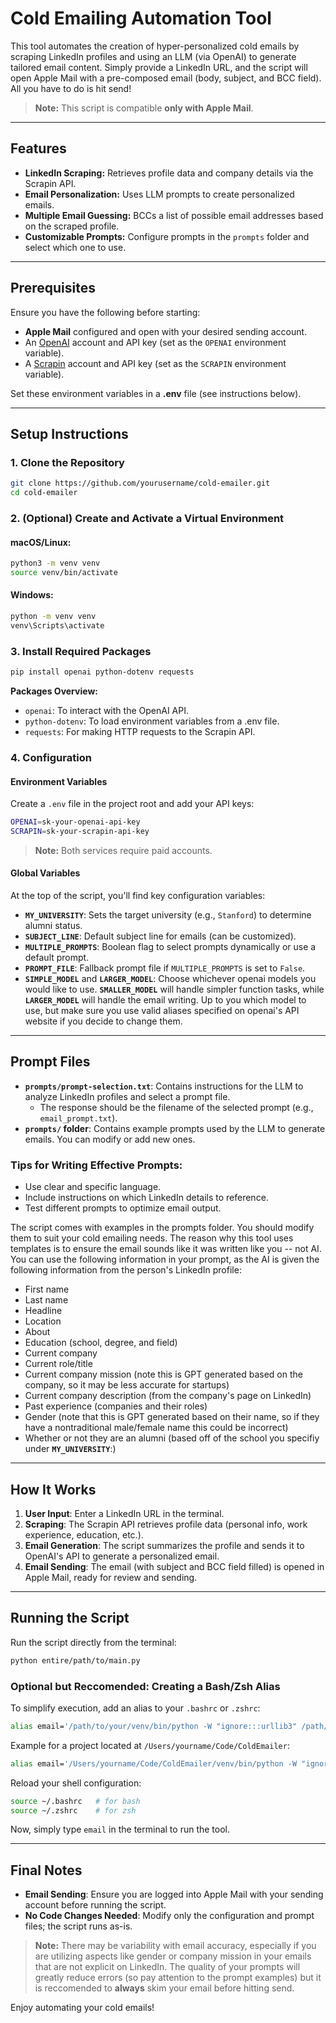 # Cold Emailing Automation Tool

This tool automates the creation of hyper-personalized cold emails by scraping LinkedIn profiles and using an LLM (via OpenAI) to generate tailored email content. Simply provide a LinkedIn URL, and the script will open Apple Mail with a pre-composed email (body, subject, and BCC field). All you have to do is hit send!

> **Note:** This script is compatible **only with Apple Mail**.

---

## Features

- **LinkedIn Scraping:** Retrieves profile data and company details via the Scrapin API.
- **Email Personalization:** Uses LLM prompts to create personalized emails.
- **Multiple Email Guessing:** BCCs a list of possible email addresses based on the scraped profile.
- **Customizable Prompts:** Configure prompts in the `prompts` folder and select which one to use.

---

## Prerequisites

Ensure you have the following before starting:

- **Apple Mail** configured and open with your desired sending account.
- An [OpenAI](https://openai.com) account and API key (set as the `OPENAI` environment variable).
- A [Scrapin](https://scrapin.io) account and API key (set as the `SCRAPIN` environment variable).

Set these environment variables in a **.env** file (see instructions below).

---

## Setup Instructions

### 1. Clone the Repository

```bash
git clone https://github.com/yourusername/cold-emailer.git
cd cold-emailer
```

### 2. (Optional) Create and Activate a Virtual Environment

#### macOS/Linux:
```bash
python3 -m venv venv
source venv/bin/activate
```

#### Windows:
```bash
python -m venv venv
venv\Scripts\activate
```

### 3. Install Required Packages

```bash
pip install openai python-dotenv requests
```

**Packages Overview:**
- `openai`: To interact with the OpenAI API.
- `python-dotenv`: To load environment variables from a .env file.
- `requests`: For making HTTP requests to the Scrapin API.

### 4. Configuration

#### Environment Variables
Create a `.env` file in the project root and add your API keys:

```bash
OPENAI=sk-your-openai-api-key
SCRAPIN=sk-your-scrapin-api-key
```

> **Note:** Both services require paid accounts.

#### Global Variables
At the top of the script, you'll find key configuration variables:
- **`MY_UNIVERSITY`**: Sets the target university (e.g., `Stanford`) to determine alumni status.
- **`SUBJECT_LINE`**: Default subject line for emails (can be customized).
- **`MULTIPLE_PROMPTS`**: Boolean flag to select prompts dynamically or use a default prompt.
- **`PROMPT_FILE`**: Fallback prompt file if `MULTIPLE_PROMPTS` is set to `False`.
- **`SIMPLE_MODEL`** and **`LARGER_MODEL`**: Choose whichever openai models you would like to use. **`SMALLER_MODEL`** will handle simpler function tasks, while **`LARGER_MODEL`** will handle the email writing. Up to you which model to use, but make sure you use valid aliases specified on openai's API website if you decide to change them.

---

## Prompt Files

- **`prompts/prompt-selection.txt`**: Contains instructions for the LLM to analyze LinkedIn profiles and select a prompt file.
  - The response should be the filename of the selected prompt (e.g., `email_prompt.txt`).
- **`prompts/` folder**: Contains example prompts used by the LLM to generate emails. You can modify or add new ones.

### Tips for Writing Effective Prompts:
- Use clear and specific language.
- Include instructions on which LinkedIn details to reference.
- Test different prompts to optimize email output.

The script comes with examples in the prompts folder. You should modify them to suit your cold emailing needs. The reason why this tool uses templates is to ensure the email sounds like it was written like you -- not AI. You can use the following information in your prompt, as the AI is given the following information from the person's LinkedIn profile:

- First name
- Last name
- Headline
- Location
- About
- Education (school, degree, and field)
- Current company
- Current role/title
- Current company mission (note this is GPT generated based on the company, so it may be less accurate for startups)
- Current company description (from the company's page on LinkedIn)
- Past experience (companies and their roles)
- Gender (note that this is GPT generated based on their name, so if they have a nontraditional male/female name this could be incorrect)
- Whether or not they are an alumni (based off of the school you specifiy under **`MY_UNIVERSITY`**:)

---

## How It Works

1. **User Input**: Enter a LinkedIn URL in the terminal.
2. **Scraping**: The Scrapin API retrieves profile data (personal info, work experience, education, etc.).
3. **Email Generation**: The script summarizes the profile and sends it to OpenAI's API to generate a personalized email.
4. **Email Sending**: The email (with subject and BCC field filled) is opened in Apple Mail, ready for review and sending.

---

## Running the Script

Run the script directly from the terminal:

```bash
python entire/path/to/main.py
```

### Optional but Reccomended: Creating a Bash/Zsh Alias

To simplify execution, add an alias to your `.bashrc` or `.zshrc`:

```bash
alias email='/path/to/your/venv/bin/python -W "ignore:::urllib3" /path/to/your/project/main.py'
```

Example for a project located at `/Users/yourname/Code/ColdEmailer`:

```bash
alias email='/Users/yourname/Code/ColdEmailer/venv/bin/python -W "ignore:::urllib3" /Users/yourname/Code/ColdEmailer/main.py'
```

Reload your shell configuration:

```bash
source ~/.bashrc   # for bash
source ~/.zshrc    # for zsh
```

Now, simply type `email` in the terminal to run the tool.

---

## Final Notes

- **Email Sending**: Ensure you are logged into Apple Mail with your sending account before running the script.
- **No Code Changes Needed**: Modify only the configuration and prompt files; the script runs as-is.

> **Note:** There may be variability with email accuracy, especially if you are utilizing aspects like gender or company mission in your emails that are not explicit on LinkedIn. The quality of your prompts will greatly reduce errors (so pay attention to the prompt examples) but it is reccomended to **always** skim your email before hitting send.

Enjoy automating your cold emails!
